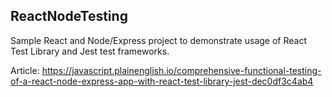 ## ReactNodeTesting
Sample React and Node/Express project to demonstrate usage of React Test Library and Jest test frameworks.

Article: https://javascript.plainenglish.io/comprehensive-functional-testing-of-a-react-node-express-app-with-react-test-library-jest-dec0df3c4ab4
 

